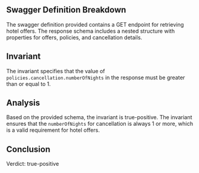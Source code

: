 ## Swagger Definition Breakdown
The swagger definition provided contains a GET endpoint for retrieving hotel offers. The response schema includes a nested structure with properties for offers, policies, and cancellation details.

## Invariant
The invariant specifies that the value of `policies.cancellation.numberOfNights` in the response must be greater than or equal to 1.

## Analysis
Based on the provided schema, the invariant is true-positive. The invariant ensures that the `numberOfNights` for cancellation is always 1 or more, which is a valid requirement for hotel offers.

## Conclusion
Verdict: true-positive
